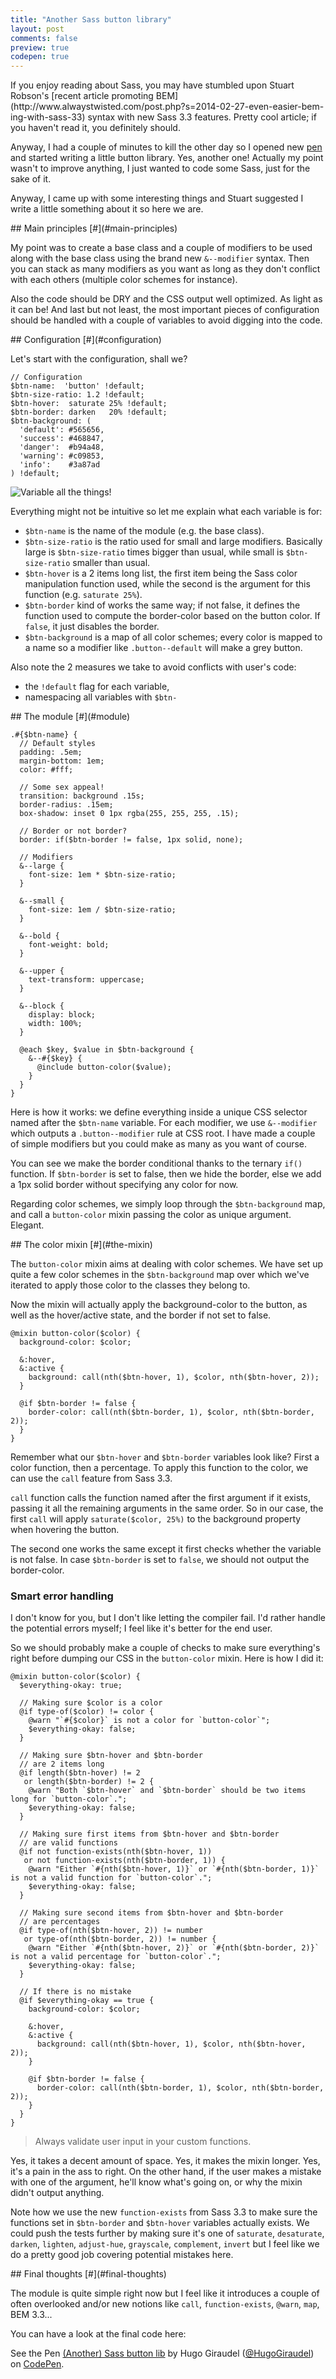 ```yaml
---
title: "Another Sass button library"
layout: post
comments: false
preview: true
codepen: true
---
```

<section>
If you enjoy reading about Sass, you may have stumbled upon Stuart Robson's [recent article promoting BEM](http://www.alwaystwisted.com/post.php?s=2014-02-27-even-easier-bem-ing-with-sass-33) syntax with new Sass 3.3 features. Pretty cool article; if you haven't read it, you definitely should.

Anyway, I had a couple of minutes to kill the other day so I opened new [pen](http://codepen.io) and started writing a little button library. Yes, another one! Actually my point wasn't to improve anything, I just wanted to code some Sass, just for the sake of it.

Anyway, I came up with some interesting things and Stuart suggested I write a little something about it so here we are.
</section>
<section id="main-principles">
## Main principles [#](#main-principles)

My point was to create a base class and a couple of modifiers to be used along with the base class using the brand new `&--modifier` syntax. Then you can stack as many modifiers as you want as long as they don't conflict with each others (multiple color schemes for instance).

Also the code should be DRY and the CSS output well optimized. As light as it can be! And last but not least, the most important pieces of configuration should be handled with a couple of variables to avoid digging into the code.
</section>
<section id="configuration">
## Configuration [#](#configuration)

Let's start with the configuration, shall we?

<pre class="language-scss"><code>// Configuration
$btn-name:  'button' !default;
$btn-size-ratio: 1.2 !default;
$btn-hover:  saturate 25% !default;
$btn-border: darken   20% !default;
$btn-background: (
  'default': #565656,
  'success': #468847,
  'danger':  #b94a48,
  'warning': #c09853,
  'info':    #3a87ad
) !default;</code></pre>

<img class="pull-image--right" alt='Variable all the things!' src='http://i.imgur.com/shEzy8H.jpg'/>

Everything might not be intuitive so let me explain what each variable is for:

* `$btn-name` is the name of the module (e.g. the base class).
* `$btn-size-ratio` is the ratio used for small and large modifiers. Basically large is `$btn-size-ratio` times bigger than usual, while small is `$btn-size-ratio` smaller than usual.
* `$btn-hover` is a 2 items long list, the first item being the Sass color manipulation function used, while the second is the argument for this function (e.g. `saturate 25%`).
* `$btn-border` kind of works the same way; if not false, it defines the function used to compute the border-color based on the button color. If `false`, it just disables the border.
* `$btn-background` is a map of all color schemes; every color is mapped to a name so a modifier like `.button--default` will make a grey button.

Also note the 2 measures we take to avoid conflicts with user's code:

* the `!default` flag for each variable,
* namespacing all variables with `$btn-`

</section>
<section id="module">
## The module [#](#module)

<pre class="language-scss"><code>.#{$btn-name} {
  // Default styles
  padding: .5em;
  margin-bottom: 1em;
  color: #fff;

  // Some sex appeal!
  transition: background .15s;
  border-radius: .15em;
  box-shadow: inset 0 1px rgba(255, 255, 255, .15);

  // Border or not border?
  border: if($btn-border != false, 1px solid, none);

  // Modifiers
  &--large {
    font-size: 1em * $btn-size-ratio;
  }

  &--small {
    font-size: 1em / $btn-size-ratio;
  }

  &--bold {
    font-weight: bold;
  }

  &--upper {
    text-transform: uppercase;
  }

  &--block {
    display: block;
    width: 100%;
  }

  @each $key, $value in $btn-background {
    &--#{$key} {
      @include button-color($value);
    }
  }
}</code></pre>

Here is how it works: we define everything inside a unique CSS selector named after the `$btn-name` variable. For each modifier, we use `&--modifier` which outputs a `.button--modifier` rule at CSS root. I have made a couple of simple modifiers but you could make as many as you want of course.

You can see we make the border conditional thanks to the ternary `if()` function. If `$btn-border` is set to false, then we hide the border, else we add a 1px solid border without specifying any color for now.

Regarding color schemes, we simply loop through the `$btn-background` map, and call a `button-color` mixin passing the color as unique argument. Elegant.
</section>
<section id="the-mixin">
## The color mixin [#](#the-mixin)

The `button-color` mixin aims at dealing with color schemes. We have set up quite a few color schemes in the `$btn-background` map over which we've iterated to apply those color to the classes they belong to.

Now the mixin will actually apply the background-color to the button, as well as the hover/active state, and the border if not set to false.

<pre class="language-scss"><code>@mixin button-color($color) {
  background-color: $color;

  &:hover,
  &:active {
    background: call(nth($btn-hover, 1), $color, nth($btn-hover, 2));
  }

  @if $btn-border != false {
    border-color: call(nth($btn-border, 1), $color, nth($btn-border, 2));
  }
}</code></pre>

Remember what our `$btn-hover` and `$btn-border` variables look like? First a color function, then a percentage. To apply this function to the color, we can use the `call` feature from Sass 3.3.

`call` function calls the function named after the first argument if it exists, passing it all the remaining arguments in the same order. So in our case, the first `call` will apply `saturate($color, 25%)` to the background property when hovering the button.

The second one works the same except it first checks whether the variable is not false. In case `$btn-border` is set to `false`, we should not output the border-color.

### Smart error handling

I don't know for you, but I don't like letting the compiler fail. I'd rather handle the potential errors myself; I feel like it's better for the end user.

So we should probably make a couple of checks to make sure everything's right before dumping our CSS in the `button-color` mixin. Here is how I did it:

<pre class="language-scss"><code>@mixin button-color($color) {
  $everything-okay: true;

  // Making sure $color is a color
  @if type-of($color) != color {
    @warn "`#{$color}` is not a color for `button-color`";
    $everything-okay: false;
  }

  // Making sure $btn-hover and $btn-border
  // are 2 items long
  @if length($btn-hover) != 2
   or length($btn-border) != 2 {
    @warn "Both `$btn-hover` and `$btn-border` should be two items long for `button-color`.";
    $everything-okay: false;
  }

  // Making sure first items from $btn-hover and $btn-border
  // are valid functions
  @if not function-exists(nth($btn-hover, 1))
   or not function-exists(nth($btn-border, 1)) {
    @warn "Either `#{nth($btn-hover, 1)}` or `#{nth($btn-border, 1)}` is not a valid function for `button-color`.";
    $everything-okay: false;
  }

  // Making sure second items from $btn-hover and $btn-border
  // are percentages
  @if type-of(nth($btn-hover, 2)) != number
   or type-of(nth($btn-border, 2)) != number {
    @warn "Either `#{nth($btn-hover, 2)}` or `#{nth($btn-border, 2)}` is not a valid percentage for `button-color`.";
    $everything-okay: false;
  }

  // If there is no mistake
  @if $everything-okay == true {
    background-color: $color;

    &:hover,
    &:active {
      background: call(nth($btn-hover, 1), $color, nth($btn-hover, 2));
    }

    @if $btn-border != false {
      border-color: call(nth($btn-border, 1), $color, nth($btn-border, 2));
    }
  }
}</code></pre>

<blockquote class="pull-quote--right">Always validate user input in your custom functions.</blockquote>

Yes, it takes a decent amount of space. Yes, it makes the mixin longer. Yes, it's a pain in the ass to right. On the other hand, if the user makes a mistake with one of the argument, he'll know what's going on, or why the mixin didn't output anything.

Note how we use the new `function-exists` from Sass 3.3 to make sure the functions set in `$btn-border` and `$btn-hover` variables actually exists. We could push the tests further by making sure it's one of `saturate`, `desaturate`, `darken`, `lighten`, `adjust-hue`, `grayscale`, `complement`, `invert` but I feel like we do a pretty good job covering potential mistakes here.
</section>
<section id="final-thoughts">
## Final thoughts [#](#final-thoughts)

The module is quite simple right now but I feel like it introduces a couple of often overlooked and/or new notions like `call`, `function-exists`, `@warn`, `map`, BEM 3.3... 

You can have a look at the final code here:

<p data-height="306" data-theme-id="0" data-slug-hash="Dezad" data-default-tab="result" class='codepen'>See the Pen <a href='http://codepen.io/HugoGiraudel/pen/Dezad'>(Another) Sass button lib</a> by Hugo Giraudel (<a href='http://codepen.io/HugoGiraudel'>@HugoGiraudel</a>) on <a href='http://codepen.io'>CodePen</a>.</p>
<script async src="//codepen.io/assets/embed/ei.js"></script>
</section>